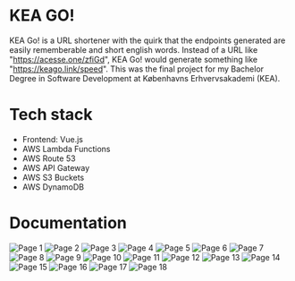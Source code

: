# KEA GO!
KEA Go! is a URL shortener with the quirk that the endpoints generated are easily rememberable and short english words.
Instead of a URL like "https://acesse.one/zfiGd", KEA Go! would generate something like "https://keago.link/speed".
This was the final project for my Bachelor Degree in Software Development at Københavns Erhvervsakademi (KEA).

# Tech stack
- Frontend: Vue.js
- AWS Lambda Functions
- AWS Route 53
- AWS API Gateway
- AWS S3 Buckets
- AWS DynamoDB

# Documentation
![Page 1](img/page_1.jpg)
![Page 2](img/page_2.jpg)
![Page 3](img/page_3.jpg)
![Page 4](img/page_4.jpg)
![Page 5](img/page_5.jpg)
![Page 6](img/page_6.jpg)
![Page 7](img/page_7.jpg)
![Page 8](img/page_8.jpg)
![Page 9](img/page_9.jpg)
![Page 10](img/page_10.jpg)
![Page 11](img/page_11.jpg)
![Page 12](img/page_12.jpg)
![Page 13](img/page_13.jpg)
![Page 14](img/page_14.jpg)
![Page 15](img/page_15.jpg)
![Page 16](img/page_16.jpg)
![Page 17](img/page_17.jpg)
![Page 18](img/page_18.jpg)

